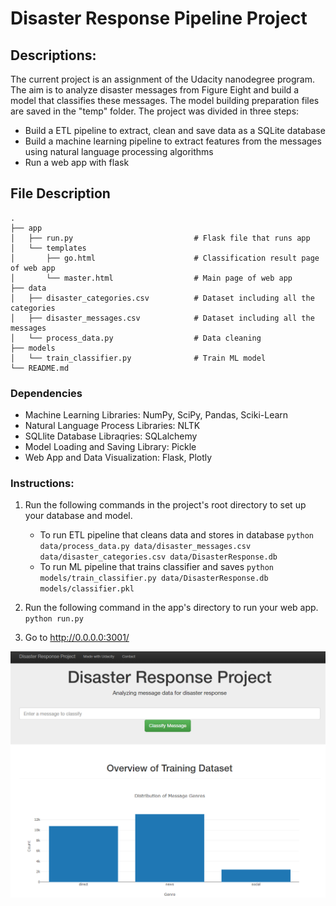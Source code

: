 # Disaster Response Pipeline Project

## Descriptions:

The current project is an assignment of the Udacity nanodegree program. The aim is to analyze disaster messages from Figure Eight and build a model that classifies these messages. The model building preparation files are saved in the "temp" folder.
The project was divided in three steps:
- Build a ETL pipeline to extract, clean and save data as a SQLite database
- Build a machine learning pipeline to extract features from the messages using natural language processing algorithms
- Run a web app with flask


## File Description
```
.
├── app     
│   ├── run.py                           # Flask file that runs app
│   └── templates   
│       ├── go.html                      # Classification result page of web app
│       └── master.html                  # Main page of web app    
├── data                   
│   ├── disaster_categories.csv          # Dataset including all the categories  
│   ├── disaster_messages.csv            # Dataset including all the messages
│   └── process_data.py                  # Data cleaning
├── models
│   └── train_classifier.py              # Train ML model           
└── README.md
```

### Dependencies 
- Machine Learning Libraries: NumPy, SciPy, Pandas, Sciki-Learn
- Natural Language Process Libraries: NLTK
- SQLlite Database Libraqries: SQLalchemy
- Model Loading and Saving Library: Pickle
- Web App and Data Visualization: Flask, Plotly


### Instructions:
1. Run the following commands in the project's root directory to set up your database and model.

    - To run ETL pipeline that cleans data and stores in database
        `python data/process_data.py data/disaster_messages.csv data/disaster_categories.csv data/DisasterResponse.db`
    - To run ML pipeline that trains classifier and saves
        `python models/train_classifier.py data/DisasterResponse.db models/classifier.pkl`

2. Run the following command in the app's directory to run your web app.
    `python run.py`

3. Go to http://0.0.0.0:3001/

![](screenshot.png)

